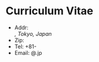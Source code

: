 # Curriculum Vitae

<FirstName> <LastName>
* Addr: <Address>, Tokyo, Japan
* Zip: <Zip>
* Tel: <Tel>+81-
* Email: @.jp 

